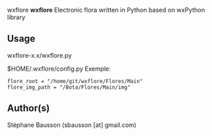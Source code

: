 wxflore
**wxflore** Electronic flora written in Python based on wxPython library

## Usage
wxflore-x.x/wxflore.py

$HOME/.wxflore/config.py
Exemple:
```
flore_root = "/home/git/wxflore/Flores/Main"
flore_img_path = "/Bota/Flores/Main/img"
```

## Author(s)
Stéphane Bausson (sbausson [at] gmail.com)

